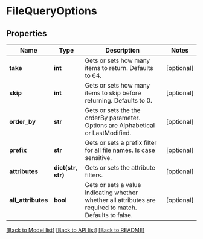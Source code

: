 # FileQueryOptions

## Properties
Name | Type | Description | Notes
------------ | ------------- | ------------- | -------------
**take** | **int** | Gets or sets how many items to return. Defaults to 64. | [optional] 
**skip** | **int** | Gets or sets how many items to skip before returning. Defaults to 0. | [optional] 
**order_by** | **str** | Gets or sets the the orderBy parameter. Options are Alphabetical or LastModified. | [optional] 
**prefix** | **str** | Gets or sets a prefix filter for all file names. Is case sensitive. | [optional] 
**attributes** | **dict(str, str)** | Gets or sets the attribute filters. | [optional] 
**all_attributes** | **bool** | Gets or sets a value indicating whether whether all attributes are required to match. Defaults to false. | [optional] 

[[Back to Model list]](../README.md#documentation-for-models) [[Back to API list]](../README.md#documentation-for-api-endpoints) [[Back to README]](../README.md)


